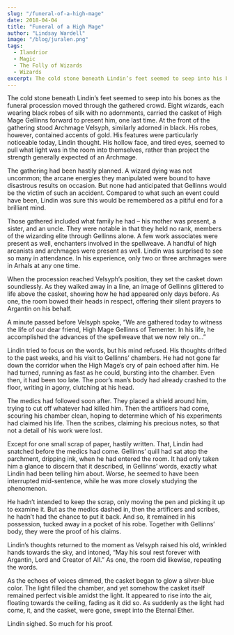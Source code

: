 ```yaml
---
slug: "/funeral-of-a-high-mage"
date: 2018-04-04
title: "Funeral of a High Mage"
author: "Lindsay Wardell"
image: "/blog/juralen.png"
tags:
  - Ilandrior
  - Magic
  - The Folly of Wizards
  - Wizards
excerpt: The cold stone beneath Lindin’s feet seemed to seep into his bones as the funeral procession moved through the gathered crowd.
---
```

The cold stone beneath Lindin’s feet seemed to seep into his bones as the funeral procession moved through the gathered crowd. Eight wizards, each wearing black robes of silk with no adornments, carried the casket of High Mage Gellinns forward to present him, one last time. At the front of the gathering stood Archmage Velsyph, similarly adorned in black. His robes, however, contained accents of gold. His features were particularly noticeable today, Lindin thought. His hollow face, and tired eyes, seemed to pull what light was in the room into themselves, rather than project the strength generally expected of an Archmage.

The gathering had been hastily planned. A wizard dying was not uncommon; the arcane energies they manipulated were bound to have disastrous results on occasion. But none had anticipated that Gellinns would be the victim of such an accident. Compared to what such an event could have been, Lindin was sure this would be remembered as a pitiful end for a brilliant mind.

Those gathered included what family he had – his mother was present, a sister, and an uncle. They were notable in that they held no rank, members of the wizarding elite through Gellinns alone. A few work associates were present as well, enchanters involved in the spellweave. A handful of high arcanists and archmages were present as well. Lindin was surprised to see so many in attendance. In his experience, only two or three archmages were in Arhals at any one time.

When the procession reached Velsyph’s position, they set the casket down soundlessly. As they walked away in a line, an image of Gellinns glittered to life above the casket, showing how he had appeared only days before. As one, the room bowed their heads in respect, offering their silent prayers to Argantin on his behalf.

A minute passed before Velsyph spoke, “We are gathered today to witness the life of our dear friend, High Mage Gellinns of Tementer. In his life, he accomplished the advances of the spellweave that we now rely on…”

Lindin tried to focus on the words, but his mind refused. His thoughts drifted to the past weeks, and his visit to Gellinns’ chambers. He had not gone far down the corridor when the High Mage’s cry of pain echoed after him. He had turned, running as fast as he could, bursting into the chamber. Even then, it had been too late. The poor’s man’s body had already crashed to the floor, writing in agony, clutching at his head.

The medics had followed soon after. They placed a shield around him, trying to cut off whatever had killed him. Then the artificers had come, scouring his chamber clean, hoping to determine which of his experiments had claimed his life. Then the scribes, claiming his precious notes, so that not a detail of his work were lost.

Except for one small scrap of paper, hastily written. That, Lindin had snatched before the medics had come. Gellinns’ quill had sat atop the parchment, dripping ink, when he had entered the room. It had only taken him a glance to discern that it described, in Gellinns’ words, exactly what Lindin had been telling him about. Worse, he seemed to have been interrupted mid-sentence, while he was more closely studying the phenomenon.

He hadn’t intended to keep the scrap, only moving the pen and picking it up to examine it. But as the medics dashed in, then the artificers and scribes, he hadn’t had the chance to put it back. And so, it remained in his possession, tucked away in a pocket of his robe. Together with Gellinns’ body, they were the proof of his claims.

Lindin’s thoughts returned to the moment as Velsyph raised his old, wrinkled hands towards the sky, and intoned, “May his soul rest forever with Argantin, Lord and Creator of All.” As one, the room did likewise, repeating the words.

As the echoes of voices dimmed, the casket began to glow a silver-blue color. The light filled the chamber, and yet somehow the casket itself remained perfect visible amidst the light. It appeared to rise into the air, floating towards the ceiling, fading as it did so. As suddenly as the light had come, it, and the casket, were gone, swept into the Eternal Ether.

Lindin sighed. So much for his proof.